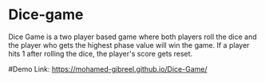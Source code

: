 # Dice-game
 Dice Game is a two player based game where both players roll the dice and the player who gets the highest phase value will win the game. If a player hits 1 after rolling the dice, the player's score gets reset.

#Demo Link: https://mohamed-gibreel.github.io/Dice-Game/
